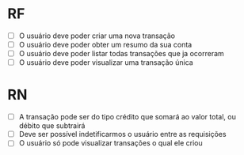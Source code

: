# RF

-   [ ] O usuário deve poder criar uma nova transação
-   [ ] O usuário deve poder obter um resumo da sua conta
-   [ ] O usuário deve poder listar todas transações que ja ocorreram
-   [ ] O usuário deve poder visualizar uma transação única

# RN

-   [ ] A transação pode ser do tipo crédito que somará ao valor total, ou débito que subtrairá
-   [ ] Deve ser possível indetificarmos o usuário entre as requisições
-   [ ] O usuário só pode visualizar transações o qual ele criou
